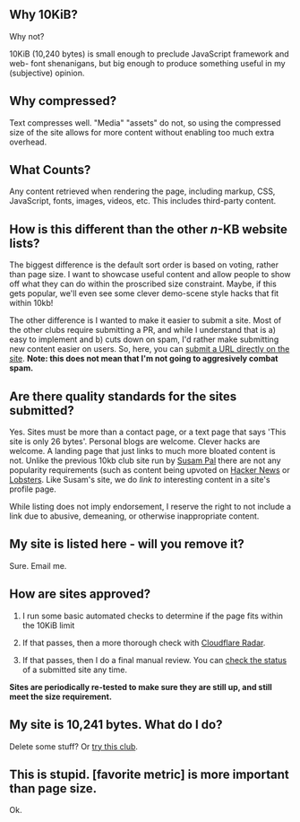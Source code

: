 Why 10KiB?
----------

Why not?

10KiB (10,240 bytes) is small enough to preclude JavaScript framework and web-
font shenanigans, but big enough to produce something useful in my (subjective)
opinion.

Why compressed?
---------------

Text compresses well.  "Media" "assets" do not, so using the compressed size of
the site allows for more content without enabling too much extra overhead.

What Counts?
------------

Any content retrieved when rendering the page, including markup, CSS, JavaScript,
fonts, images, videos, etc.  This includes third-party content.

How is this different than the other *n*-KB website lists?
----------------------------------------------------------

The biggest difference is the default sort order is based on voting, rather than
page size.  I want to showcase useful content and allow people to show off what
they can do within the proscribed size constraint. Maybe, if this gets popular,
we'll even see some clever demo-scene style hacks that fit within 10kb!

The other difference is I wanted to make it easier to submit a site.  Most of the
other clubs require submitting a PR, and while I understand that is a) easy to
implement and b) cuts down on spam, I'd rather make submitting new content easier
on users.  So, here, you can
[submit a URL directly on the site](https://10kb.club/submit). **Note: this does
not mean that I'm not going to aggresively combat spam.**

Are there quality standards for the sites submitted?
----------------------------------------------------

Yes. Sites must be more than a contact page, or a text page that says 'This site
is only 26 bytes'. Personal blogs are welcome. Clever hacks are welcome.  A
landing page that just links to much more bloated content is not.  Unlike the
previous 10kb club site run by [Susam Pal](https://susam.net,) there are not any
popularity requirements (such as content being upvoted on
[Hacker News](https://news.ycombinator.com) or [Lobsters](https://lobste.rs).
Like Susam's site, we do *link to* interesting content in a site's profile page.

While listing does not imply endorsement, I reserve the right to not include a
link due to abusive, demeaning, or otherwise inappropriate content.

My site is listed here - will you remove it?
--------------------------------------------

Sure. Email me.

How are sites approved?
-----------------------

1) I run some basic automated checks to determine if the page fits within the
10KiB limit

2) If that passes, then a more thorough check with
[Cloudflare Radar](https://radar.cloudflare.com).

3) If that passes, then I do a final manual review.  You can
[check the status](https://10kb.club/status) of a submitted site any time.

**Sites are periodically re-tested to make sure they are still up, and still
meet the size requirement.**

My site is 10,241 bytes.  What do I do?
---------------------------------------

Delete some stuff?  Or [try this club](https://100kb.club).

This is stupid. [favorite metric] is more important than page size.
-------------------------------------------------------------------

Ok.
